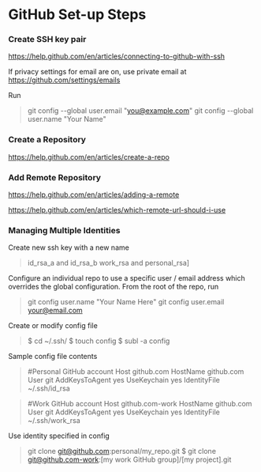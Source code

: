 # GitHub Set-up Steps

### Create SSH key pair
https://help.github.com/en/articles/connecting-to-github-with-ssh

If privacy settings for email are on, use private email at https://github.com/settings/emails

Run
> git config --global user.email "you@example.com"
> git config --global user.name "Your Name"

### Create a Repository
https://help.github.com/en/articles/create-a-repo

### Add Remote Repository
https://help.github.com/en/articles/adding-a-remote

https://help.github.com/en/articles/which-remote-url-should-i-use

### Managing Multiple Identities

Create new ssh key with a new name
> id_rsa_a and id_rsa_b
> work_rsa and personal_rsa]

Configure an individual repo to use a specific user / email address which overrides the global configuration. From the root of the repo, run
> git config user.name "Your Name Here"
> git config user.email your@email.com

Create or modify config file
> $ cd ~/.ssh/
> $ touch config
> $ subl -a config

Sample config file contents
> #Personal GitHub account
Host github.com
 HostName github.com
 User git
 AddKeysToAgent yes
 UseKeychain yes
 IdentityFile ~/.ssh/id_rsa
 
>#Work GitHub account
Host github.com-work
 HostName github.com
 User git
 AddKeysToAgent yes
 UseKeychain yes
 IdentityFile ~/.ssh/work_rsa
 
Use identity specified in config
> git clone git@github.com:personal/my_repo.git
>$ git clone git@github.com-work:[my work GitHub group]/[my project].git